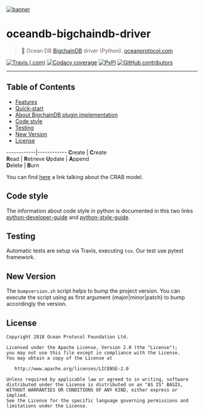 [![banner](https://raw.githubusercontent.com/oceanprotocol/art/master/github/repo-banner%402x.png)](https://oceanprotocol.com)

# oceandb-bigchaindb-driver

> 🐳 Ocean DB [BigchainDB](https://www.bigchaindb.com/) driver (Python).
> [oceanprotocol.com](https://oceanprotocol.com)

[![Travis (.com)](https://img.shields.io/travis/com/oceanprotocol/oceandb-bigchaindb-driver.svg)](https://travis-ci.com/oceanprotocol/oceandb-bigchaindb-driver)
[![Codacy coverage](https://img.shields.io/codacy/coverage/be42a51b898e46c7b7c2531d49a4e1ac.svg)](https://app.codacy.com/project/ocean-protocol/oceandb-bigchaindb-driver/dashboard)
[![PyPI](https://img.shields.io/pypi/v/oceandb-bigchaindb-driver.svg)](https://pypi.org/project/oceandb-bigchaindb-driver/)
[![GitHub contributors](https://img.shields.io/github/contributors/oceanprotocol/oceandb-bigchaindb-driver.svg)](https://github.com/oceanprotocol/oceandb-bigchaindb-driver/graphs/contributors)

---

## Table of Contents

  - [Features](#features)
  - [Quick-start](#quick-start)
  - [About BigchainDB plugin implementation](#about-bigchaindb-plugin-implementation)
  - [Code style](#code-style)
  - [Testing](#testing)
  - [New Version](#new-version)
  - [License](#license)

------------|------------
 **C**reate | **C**reate   
 **R**ead   | **R**etrieve 
 **U**pdate | **A**ppend   
 **D**elete | **B**urn     


You can find [here](https://blog.bigchaindb.com/crab-create-retrieve-append-burn-b9f6d111f460) a link talking about the CRAB model.

## Code style

The information about code style in python is documented in this two links [python-developer-guide](https://github.com/oceanprotocol/dev-ocean/blob/master/doc/development/python-developer-guide.md)
and [python-style-guide](https://github.com/oceanprotocol/dev-ocean/blob/master/doc/development/python-style-guide.md).
    
## Testing

Automatic tests are setup via Travis, executing `tox`.
Our test use pytest framework.

## New Version

The `bumpversion.sh` script helps to bump the project version. You can execute the script using as first argument {major|minor|patch} to bump accordingly the version.


## License

```
Copyright 2018 Ocean Protocol Foundation Ltd.

Licensed under the Apache License, Version 2.0 (the "License");
you may not use this file except in compliance with the License.
You may obtain a copy of the License at

   http://www.apache.org/licenses/LICENSE-2.0

Unless required by applicable law or agreed to in writing, software
distributed under the License is distributed on an "AS IS" BASIS,
WITHOUT WARRANTIES OR CONDITIONS OF ANY KIND, either express or implied.
See the License for the specific language governing permissions and
limitations under the License.